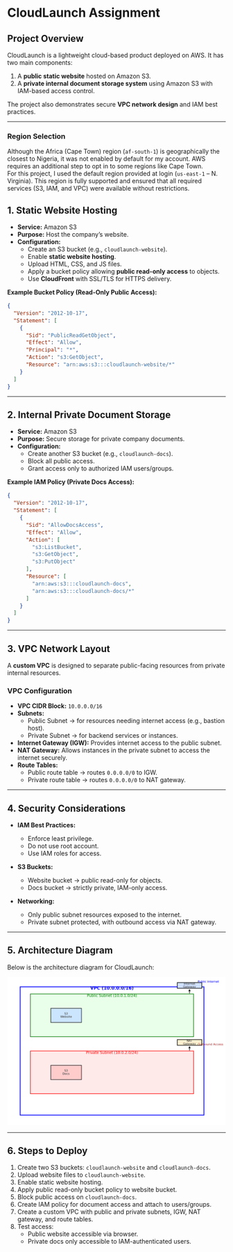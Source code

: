 # **CloudLaunch Assignment**

## **Project Overview**
CloudLaunch is a lightweight cloud-based product deployed on AWS. It has two main components:
1. A **public static website** hosted on Amazon S3.  
2. A **private internal document storage system** using Amazon S3 with IAM-based access control.  

The project also demonstrates secure **VPC network design** and IAM best practices.

---
### Region Selection
Although the Africa (Cape Town) region (`af-south-1`) is geographically the closest to Nigeria, it was not enabled by default for my account. AWS requires an additional step to opt in to some regions like Cape Town.  
For this project, I used the default region provided at login (`us-east-1` – N. Virginia). This region is fully supported and ensured that all required services (S3, IAM, and VPC) were available without restrictions.

## **1. Static Website Hosting**
- **Service:** Amazon S3  
- **Purpose:** Host the company’s website.  
- **Configuration:**
  - Create an S3 bucket (e.g., `cloudlaunch-website`).  
  - Enable **static website hosting**.  
  - Upload HTML, CSS, and JS files.  
  - Apply a bucket policy allowing **public read-only access** to objects.  
  - Use **CloudFront** with SSL/TLS for HTTPS delivery.  

**Example Bucket Policy (Read-Only Public Access):**
```json
{
  "Version": "2012-10-17",
  "Statement": [
    {
      "Sid": "PublicReadGetObject",
      "Effect": "Allow",
      "Principal": "*",
      "Action": "s3:GetObject",
      "Resource": "arn:aws:s3:::cloudlaunch-website/*"
    }
  ]
}
```

---

## **2. Internal Private Document Storage**
- **Service:** Amazon S3  
- **Purpose:** Secure storage for private company documents.  
- **Configuration:**
  - Create another S3 bucket (e.g., `cloudlaunch-docs`).  
  - Block all public access.  
  - Grant access only to authorized IAM users/groups.  

**Example IAM Policy (Private Docs Access):**
```json
{
  "Version": "2012-10-17",
  "Statement": [
    {
      "Sid": "AllowDocsAccess",
      "Effect": "Allow",
      "Action": [
        "s3:ListBucket",
        "s3:GetObject",
        "s3:PutObject"
      ],
      "Resource": [
        "arn:aws:s3:::cloudlaunch-docs",
        "arn:aws:s3:::cloudlaunch-docs/*"
      ]
    }
  ]
}
```

---

## **3. VPC Network Layout**
A **custom VPC** is designed to separate public-facing resources from private internal resources.

### **VPC Configuration**
- **VPC CIDR Block:** `10.0.0.0/16`  
- **Subnets:**
  - Public Subnet → for resources needing internet access (e.g., bastion host).  
  - Private Subnet → for backend services or instances.  
- **Internet Gateway (IGW):** Provides internet access to the public subnet.  
- **NAT Gateway:** Allows instances in the private subnet to access the internet securely.  
- **Route Tables:**  
  - Public route table → routes `0.0.0.0/0` to IGW.  
  - Private route table → routes `0.0.0.0/0` to NAT gateway.  

---

## **4. Security Considerations**
- **IAM Best Practices:**
  - Enforce least privilege.  
  - Do not use root account.  
  - Use IAM roles for access.  

- **S3 Buckets:**
  - Website bucket → public read-only for objects.  
  - Docs bucket → strictly private, IAM-only access.  

- **Networking:**
  - Only public subnet resources exposed to the internet.  
  - Private subnet protected, with outbound access via NAT gateway.  

---

## **5. Architecture Diagram**
Below is the architecture diagram for CloudLaunch:  

![CloudLaunch Architecture](cloudlaunch-architecture.png)

---

## **6. Steps to Deploy**
1. Create two S3 buckets: `cloudlaunch-website` and `cloudlaunch-docs`.  
2. Upload website files to `cloudlaunch-website`.  
3. Enable static website hosting.  
4. Apply public read-only bucket policy to website bucket.  
5. Block public access on `cloudlaunch-docs`.  
6. Create IAM policy for document access and attach to users/groups.  
7. Create a custom VPC with public and private subnets, IGW, NAT gateway, and route tables.  
8. Test access:
   - Public website accessible via browser.  
   - Private docs only accessible to IAM-authenticated users.  
